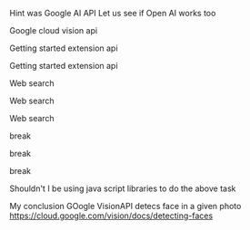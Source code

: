<!-- build focus 0 -->
Hint was Google AI API
Let us see if Open AI works too

<!-- build focus 1 -->
Google cloud vision api 

<!-- build focus 2 -->
Getting started extension api

<!-- build focus 3 -->
Getting started extension api
<!-- build focus 4 -->
Web search
<!-- build focus 5 -->
Web search
<!-- build focus 6 -->
Web search
<!-- build focus 7 -->
break
<!-- build focus 8 -->
break
<!-- build focus 9 -->
break
<!-- build focus 10 -->
Shouldn't I be using java script libraries to do the above task

<!-- build focus 11 -->
My conclusion GOogle VisionAPI detecs face in a given photo
https://cloud.google.com/vision/docs/detecting-faces
